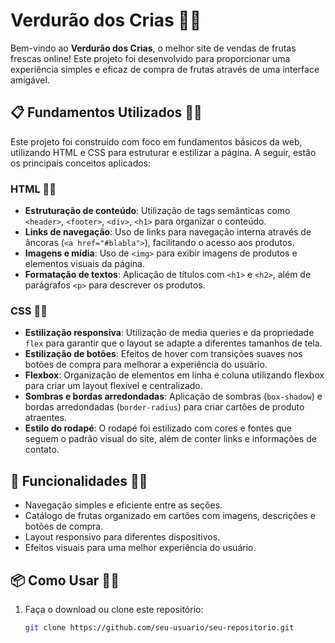 # Verdurão dos Crias 🗿🍷

Bem-vindo ao **Verdurão dos Crias**, o melhor site de vendas de frutas frescas online! Este projeto foi desenvolvido para proporcionar uma experiência simples e eficaz de compra de frutas através de uma interface amigável.

## 📋 Fundamentos Utilizados 🗿🍷

Este projeto foi construído com foco em fundamentos básicos da web, utilizando HTML e CSS para estruturar e estilizar a página. A seguir, estão os principais conceitos aplicados:

### HTML 🗿🍷
- **Estruturação de conteúdo**: Utilização de tags semânticas como `<header>`, `<footer>`, `<div>`, `<h1>` para organizar o conteúdo.
- **Links de navegação**: Uso de links para navegação interna através de âncoras (`<a href="#blabla">`), facilitando o acesso aos produtos.
- **Imagens e mídia**: Uso de `<img>` para exibir imagens de produtos e elementos visuais da página.
- **Formatação de textos**: Aplicação de títulos com `<h1>` e `<h2>`, além de parágrafos `<p>` para descrever os produtos.

### CSS 🗿🍷
- **Estilização responsiva**: Utilização de media queries e da propriedade `flex` para garantir que o layout se adapte a diferentes tamanhos de tela.
- **Estilização de botões**: Efeitos de hover com transições suaves nos botões de compra para melhorar a experiência do usuário.
- **Flexbox**: Organização de elementos em linha e coluna utilizando flexbox para criar um layout flexível e centralizado.
- **Sombras e bordas arredondadas**: Aplicação de sombras (`box-shadow`) e bordas arredondadas (`border-radius`) para criar cartões de produto atraentes.
- **Estilo do rodapé**: O rodapé foi estilizado com cores e fontes que seguem o padrão visual do site, além de conter links e informações de contato.

## 🚀 Funcionalidades 🗿🍷
- Navegação simples e eficiente entre as seções.
- Catálogo de frutas organizado em cartões com imagens, descrições e botões de compra.
- Layout responsivo para diferentes dispositivos.
- Efeitos visuais para uma melhor experiência do usuário.

## 📦 Como Usar 🗿🍷
1. Faça o download ou clone este repositório:
   ```bash
   git clone https://github.com/seu-usuario/seu-repositorio.git
